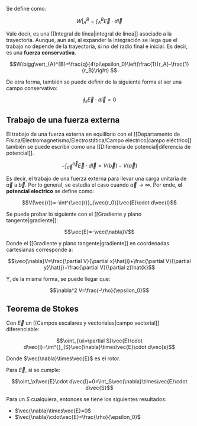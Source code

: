 
Se define como: 

$$W\bigg\vert_{A}^{B}=\int^{B}_{A}\vec{E}\cdot d\vec{l}$$

Vale decir, es una [[Integral de línea|integral de línea]] asociado a la trayectoria.  Aunque, aun así, al expander la integración se llega que el trabajo no depende de la trayectoria, si no del radio final e inicial. Es decir, es una **fuerza conservativa**. 

$$W\bigg\vert_{A}^{B}=\frac{q}{4\pi\epsilon_0}\left(\frac{1}{r_A}-\frac{1}{r_B}\right) $$

De otra forma, también se puede definir de la siguiente forma al ser una campo conservativo: 

$$\oint_\epsilon\vec{E}\cdot d\vec{l}=0$$
## Trabajo de una fuerza externa 

El trabajo de una fuerza externa en equilibrio con el [[Departamento de Física/Electromagnetismo/Electrostática/Campo eléctrico|campo eléctrico]] también se puede escribir como una [[Diferencia de potencial|diferencia de potencial]]. 

$$-\int^{\vec{b}}_{\vec{a}}\vec{E}\cdot d\vec{l}=V(\vec{b})-V(\vec{a})$$

Es decir, el trabajo de una fuerza externa para llevar una carga unitaria de $\vec{a}$ a $\vec{b}$. Por lo general, se estudia el caso cuando $\vec{a}\to\infty$. Por ende, **el potencial electrico** se define como: 

$$V(\vec{r})=-\int^{\vec{r}}_{\vec{r_0}}\vec{E}\cdot d\vec{l}$$

Se puede probar lo siguiente con el [[Gradiente y plano tangente|gradiente]]: 

$$\vec{E}=-\vec{\nabla}V$$

Donde el [[Gradiente y plano tangente|gradiente]] en coordenadas cartesianas corresponde a: 

$$\vec{\nabla}V=\frac{\partial V}{\partial x}\hat{i}+\frac{\partial V}{\partial y}\hat{j}+\frac{\partial V}{\partial z}\hat{k}$$

Y, de la misma forma, se puede llegar que: 

$$\nabla^2 V=\frac{-\rho}{\epsilon_0}$$
## Teorema de Stokes 

Con $\vec{E}$ un [[Campos escalares y vectoriales|campo vectorial]] diferenciable: 

$$\oint_{\xi=\partial S}\vec{E}\cdot d\vec{l}=\int^{}_{S}\vec{\nabla}\times\vec{E}\cdot d\vec{s}$$

Donde $\vec{\nabla}\times\vec{E}$ es el rotor. 

Para $\vec{E}$, si se cumple: 

$$\oint_\xi\vec{E}\cdot d\vec{l}=0=\int_S\vec{\nabla}\times\vec{E}\cdot d\vec{S}$$

Para un $S$ cualquiera, entonces se tiene los siguientes resultados: 

- $\vec{\nabla}\times\vec{E}=0$
- $\vec{\nabla}\cdot\vec{E}=\frac{\rho}{\epsilon_0}$ 


